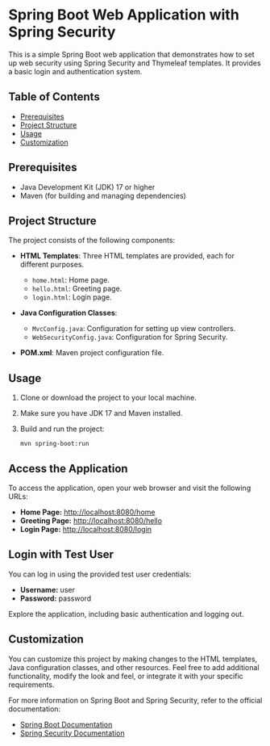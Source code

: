 # Spring Boot Web Application with Spring Security

This is a simple Spring Boot web application that demonstrates how to set up web security using Spring Security and Thymeleaf templates. It provides a basic login and authentication system.

## Table of Contents

- [Prerequisites](#prerequisites)
- [Project Structure](#project-structure)
- [Usage](#usage)
- [Customization](#customization)

## Prerequisites

- Java Development Kit (JDK) 17 or higher
- Maven (for building and managing dependencies)

## Project Structure

The project consists of the following components:

- **HTML Templates**: Three HTML templates are provided, each for different purposes.
  - `home.html`: Home page.
  - `hello.html`: Greeting page.
  - `login.html`: Login page.
  
- **Java Configuration Classes**:
  - `MvcConfig.java`: Configuration for setting up view controllers.
  - `WebSecurityConfig.java`: Configuration for Spring Security.

- **POM.xml**: Maven project configuration file.

## Usage

1. Clone or download the project to your local machine.

2. Make sure you have JDK 17 and Maven installed.

3. Build and run the project:
   ```shell
   mvn spring-boot:run
   
## Access the Application

To access the application, open your web browser and visit the following URLs:

- **Home Page:** [http://localhost:8080/home](http://localhost:8080/home)
- **Greeting Page:** [http://localhost:8080/hello](http://localhost:8080/hello)
- **Login Page:** [http://localhost:8080/login](http://localhost:8080/login)

## Login with Test User

You can log in using the provided test user credentials:

- **Username:** user
- **Password:** password

Explore the application, including basic authentication and logging out.

## Customization

You can customize this project by making changes to the HTML templates, Java configuration classes, and other resources. Feel free to add additional functionality, modify the look and feel, or integrate it with your specific requirements.

For more information on Spring Boot and Spring Security, refer to the official documentation:

- [Spring Boot Documentation](https://docs.spring.io/spring-boot/docs/current/reference/htmlsingle/)
- [Spring Security Documentation](https://docs.spring.io/spring-security/site/docs/current/reference/html5/)
